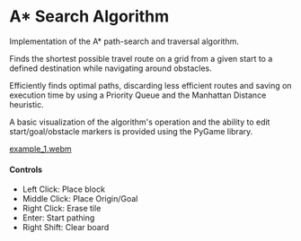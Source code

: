 # A* Search Algorithm
Implementation of the A* path-search and traversal algorithm.

Finds the shortest possible travel route on a grid from a given start to a defined destination while navigating around obstacles.

Efficiently finds optimal paths, discarding less efficient routes and saving on execution time by using a Priority Queue and the Manhattan Distance heuristic.

A basic visualization of the algorithm's operation and the ability to edit start/goal/obstacle markers is provided using the PyGame library.

[example_1.webm](https://github.com/HaizenTrist/A-Star-Pathfinder/assets/123991082/ecd61fe8-013a-4621-8d37-7f1b0aecb3f3)

#### Controls
- Left Click: Place block
- Middle Click: Place Origin/Goal
- Right Click: Erase tile
- Enter: Start pathing
- Right Shift: Clear board
